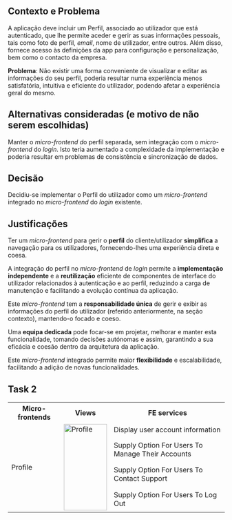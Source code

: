 ## Contexto e Problema

A aplicação deve incluir um Perfil, associado ao utilizador que está autenticado, que lhe permite aceder e gerir as suas informações pessoais, tais como foto de perfil, *email*, nome de utilizador, entre outros. Além disso, fornece acesso às definições da app para configuração e personalização, bem como o contacto da empresa.

**Problema**: Não existir uma forma conveniente de visualizar e editar as informações do seu perfil, poderia resultar numa experiência menos satisfatória, intuitiva e eficiente do utilizador, podendo afetar a experiência geral do mesmo.

## Alternativas consideradas (e motivo de não serem escolhidas)

Manter o *micro-frontend d*o perfil separada, sem integração com o *micro-frontend* do *login*. Isto teria aumentado a complexidade da implementação e poderia resultar em problemas de consistência e sincronização de dados.

## Decisão

Decidiu-se implementar o Perfil do utilizador como um *micro-frontend* integrado no *micro-frontend* do *login* existente.

## Justificações

Ter um *micro-frontend* para gerir o **perfil** do cliente/utilizador **simplifica** a navegação para os utilizadores, fornecendo-lhes uma experiência direta e coesa.

A integração do perfil no *micro-frontend* de *login* permite a **implementação independente** e a **reutilização**  eficiente de componentes de interface do utilizador relacionados à autenticação e ao perfil, reduzindo a carga de manutenção e facilitando a evolução contínua da aplicação.

Este *micro-frontend* tem a **responsabilidade única** de gerir e exibir as informações do perfil do utilizador (referido anteriormente, na seção contexto), mantendo-o focado e coeso.

Uma **equipa dedicada** pode focar-se em projetar, melhorar e manter esta funcionalidade, tomando decisões autónomas e assim, garantindo a sua eficácia e coesão dentro da arquitetura da aplicação.

Este *micro-frontend* integrado permite maior **flexibilidade** e escalabilidade, facilitando a adição de novas funcionalidades.

## Task 2

<table>
  <tr>
    <th>Micro-frontends</th>
    <th>Views</th>
    <th>FE services</th>
  </tr>
  <tr>
    <td rowspan="6">Profile</td>
    <td rowspan="6"><img src="./profile.png" alt="Profile" width="100" height="200"></td>
    <td>Display user account information</td>
  </tr>
  <tr>
    <td>Supply Option For Users To Manage Their Accounts</td>
  </tr> 
   <tr>
    <td>Supply Option For Users To Contact Support</td>
  </tr> 
   <tr>
    <td>Supply Option For Users To Log Out</td>
  </tr>  
</table>

